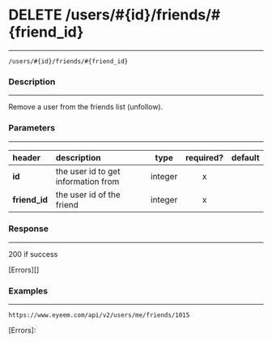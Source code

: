 # DELETE /users/#{id}/friends/#{friend_id} 
***
`/users/#{id}/friends/#{friend_id}`

### Description
***
Remove a user from the friends list (unfollow).

### Parameters
***

|header| description| type |required? |default|
|:---------|:--------------|:----------:|:------------:|:------------:|
|**id**|the user id to get information from|integer|x||
|**friend_id**|the user id of the friend|integer|x||



### Response
***



200 if success





[Errors][]

### Examples
***

`https://www.eyeem.com/api/v2/users/me/friends/1015`







[Errors]: 